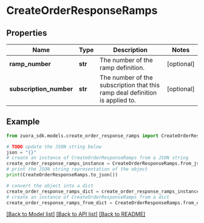 # CreateOrderResponseRamps


## Properties

Name | Type | Description | Notes
------------ | ------------- | ------------- | -------------
**ramp_number** | **str** | The number of the ramp definition. | [optional] 
**subscription_number** | **str** | The number of the subscription that this ramp deal definition is applied to. | [optional] 

## Example

```python
from zuora_sdk.models.create_order_response_ramps import CreateOrderResponseRamps

# TODO update the JSON string below
json = "{}"
# create an instance of CreateOrderResponseRamps from a JSON string
create_order_response_ramps_instance = CreateOrderResponseRamps.from_json(json)
# print the JSON string representation of the object
print(CreateOrderResponseRamps.to_json())

# convert the object into a dict
create_order_response_ramps_dict = create_order_response_ramps_instance.to_dict()
# create an instance of CreateOrderResponseRamps from a dict
create_order_response_ramps_from_dict = CreateOrderResponseRamps.from_dict(create_order_response_ramps_dict)
```
[[Back to Model list]](../README.md#documentation-for-models) [[Back to API list]](../README.md#documentation-for-api-endpoints) [[Back to README]](../README.md)


